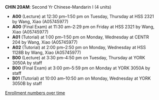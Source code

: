 **CHIN 20AM**: Second Yr Chinese-Mandarin I (4 units)

- **A00** (Lecture) at 12:30 pm–1:50 pm on Tuesday, Thursday at HSS 2321 by Wang, Xiao (A05745977)
- **A00** (Final Exam) at 11:30 am–2:29 pm on Friday at HSS 2321 by Wang, Xiao (A05745977)
- **A01** (Tutorial) at 1:00 pm–1:50 pm on Monday, Wednesday at CENTR 204 by Wang, Xiao (A05745977)
- **A02** (Tutorial) at 2:00 pm–2:50 pm on Monday, Wednesday at HSS 1128B by Wang, Xiao (A05745977)
- **B00** (Lecture) at 3:30 pm–4:50 pm on Tuesday, Thursday at YORK 3050A by staff
- **B00** (Final Exam) at 3:00 pm–5:59 pm on Monday at YORK 3050A by staff
- **B01** (Tutorial) at 10:00 am–10:50 am on Monday, Wednesday at YORK 3050B by staff

[Enrollment numbers over time](./CHIN20AM.tsv)
